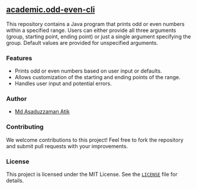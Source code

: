 
## [academic.odd-even-cli](/)

This repository contains a Java program that prints odd or even numbers within a specified range. Users can either provide all three arguments (group, starting point, ending point) or just a single argument specifying the group. Default values are provided for unspecified arguments.

### Features

* Prints odd or even numbers based on user input or defaults.
* Allows customization of the starting and ending points of the range.
* Handles user input and potential errors.

### Author

* [Md Asaduzzaman Atik](https://www.github.com/mrasadatik)

### Contributing

We welcome contributions to this project! Feel free to fork the repository and submit pull requests with your improvements.

### License

This project is licensed under the MIT License. See the [`LICENSE`](/LICENSE) file for details.
